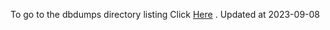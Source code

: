 To go to the dbdumps directory listing Click [Here](https://ipfs.io/ipfs/bafkreia62rq3wb5yhjxkn6paopqycfqtszfqtkygjuew5ukhbeeojxw44e) . Updated at 2023-09-08
